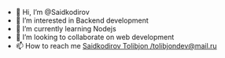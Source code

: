 - 👋 Hi, I’m @Saidkodirov
- 👀 I’m interested in Backend development
- 🌱 I’m currently learning Nodejs
- 💞️ I’m looking to collaborate on web development
- 📫 How to reach me <a href='tolibjondev@mail.ru' > Saidkodirov Tolibjon </tolibjondev@mail.ru> </a>

<!---
Saidkodirov/Saidkodirov is a ✨ special ✨ repository because its `README.md` (this file) appears on your GitHub profile.
You can click the Preview link to take a look at your changes.
--->
